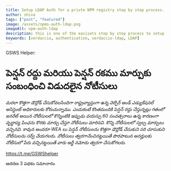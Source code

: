 ```yaml
---
title: Setup LDAP Auth for a privte NPM registry step by step process.
author: shiva
tags: ["post", "featured"]
image: /assets/npmo-auth-ldap.png
imageAlt: npm-auth-ldap
description: this is one of the easisets step by step process to setup linked oauth to your website
keywords: [verdaccio, authentication, verdaccio-ldap, LDAP]
---
```



GSWS Helper:
# పెన్షన్ రద్దు మరియు పెన్షన్ రకము మార్పుకు సంబంధించి విడుదలైన నోటీసులు 
*మరలా కొత్తగా డౌన్లోడ్ చేసుకోవలసిందిగా రాష్ట్రవ్యాప్తంగా ఉన్న వెల్ఫేర్ అండ్ ఎడ్యుకేషనల్ అసిస్టెంట్ అధికారులకు కోరుచున్నాము. ఎందుకంటే కొంతమందికి పెన్షన్ రద్దు చేస్తున్నట్లు గతంలో జనరేట్ అయిన నోటీసులలో కొన్నింటికి ఇప్పుడు వయస్సు 60 సంవత్సరాలు ఉన్న కారణంగా వృద్ధాప్య పింఛను కొరకు మార్పు చేస్తూ నోటీసులు మారినవి. కొన్ని నోటీసులలో స్వల్ప మార్పులు వచ్చినవి. కావున అందరూ WEA లు పెన్షన్ నోటీసులను కొత్తగా డౌన్లోడ్ చేసుకుని సరి చూసుకుని నోటీసులను సర్వ్ చేయగలరు. నోటీసులు త్వరగానేంచినట్టయితే పొరపాటున అనర్హులకు నోటీసులో పేరు వచ్చినట్టయితే వారు అర్జీ నమోదు త్వరగా చేసుకోగలరు.* 

https://t.me/GSWShelper

ఆదరణ 3 పథకం సమాచారం
